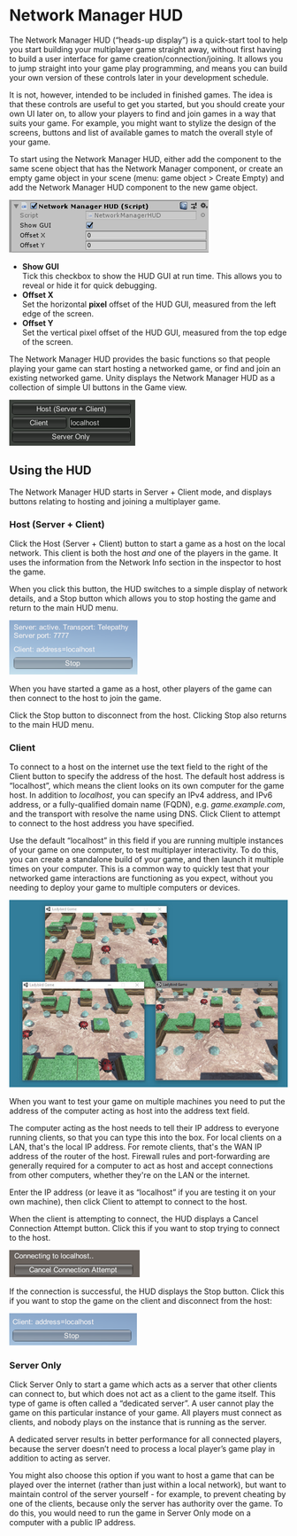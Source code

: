 # Network Manager HUD

The Network Manager HUD (“heads-up display”) is a quick-start tool to help you start building your multiplayer game straight away, without first having to build a user interface for game creation/connection/joining. It allows you to jump straight into your game play programming, and means you can build your own version of these controls later in your development schedule.

It is not, however, intended to be included in finished games. The idea is that these controls are useful to get you started, but you should create your own UI later on, to allow your players to find and join games in a way that suits your game. For example, you might want to stylize the design of the screens, buttons and list of available games to match the overall style of your game.

To start using the Network Manager HUD, either add the component to the same scene object that has the Network Manager component, or create an empty game object in your scene (menu: game object > Create Empty) and add the Network Manager HUD component to the new game object.

![](<../../.gitbook/assets/image (127).png>)

* **Show GUI**\
  &#x20;Tick this checkbox to show the HUD GUI at run time. This allows you to reveal or hide it for quick debugging.
* **Offset X**\
  &#x20;Set the horizontal **pixel** offset of the HUD GUI, measured from the left edge of the screen.
* **Offset Y**\
  &#x20;Set the vertical pixel offset of the HUD GUI, measured from the top edge of the screen.

The Network Manager HUD provides the basic functions so that people playing your game can start hosting a networked game, or find and join an existing networked game. Unity displays the Network Manager HUD as a collection of simple UI buttons in the Game view.

![](<../../.gitbook/assets/image (7).png>)

## Using the HUD <a href="#using-the-hud" id="using-the-hud"></a>

The Network Manager HUD starts in Server + Client mode, and displays buttons relating to hosting and joining a multiplayer game.

### Host (Server + Client) <a href="#host-server--client" id="host-server--client"></a>

Click the Host (Server + Client) button to start a game as a host on the local network. This client is both the host _and_ one of the players in the game. It uses the information from the Network Info section in the inspector to host the game.

When you click this button, the HUD switches to a simple display of network details, and a Stop button which allows you to stop hosting the game and return to the main HUD menu.

![](<../../.gitbook/assets/image (121).png>)

When you have started a game as a host, other players of the game can then connect to the host to join the game.

Click the Stop button to disconnect from the host. Clicking Stop also returns to the main HUD menu.

### Client <a href="#client" id="client"></a>

To connect to a host on the internet use the text field to the right of the Client button to specify the address of the host. The default host address is “localhost”, which means the client looks on its own computer for the game host. In addition to _localhost_, you can specify an IPv4 address, and IPv6 address, or a fully-qualified domain name (FQDN), e.g. _game.example.com_, and the transport with resolve the name using DNS. Click Client to attempt to connect to the host address you have specified.

Use the default “localhost” in this field if you are running multiple instances of your game on one computer, to test multiplayer interactivity. To do this, you can create a standalone build of your game, and then launch it multiple times on your computer. This is a common way to quickly test that your networked game interactions are functioning as you expect, without you needing to deploy your game to multiple computers or devices.

![](<../../.gitbook/assets/image (55).png>)

When you want to test your game on multiple machines you need to put the address of the computer acting as host into the address text field.

The computer acting as the host needs to tell their IP address to everyone running clients, so that you can type this into the box. For local clients on a LAN, that's the local IP address. For remote clients, that's the WAN IP address of the router of the host. Firewall rules and port-forwarding are generally required for a computer to act as host and accept connections from other computers, whether they're on the LAN or the internet.

Enter the IP address (or leave it as “localhost” if you are testing it on your own machine), then click Client to attempt to connect to the host.

When the client is attempting to connect, the HUD displays a Cancel Connection Attempt button. Click this if you want to stop trying to connect to the host.

![](<../../.gitbook/assets/image (116).png>)

If the connection is successful, the HUD displays the Stop button. Click this if you want to stop the game on the client and disconnect from the host:

![](<../../.gitbook/assets/image (9).png>)

### Server Only <a href="#server-only" id="server-only"></a>

Click Server Only to start a game which acts as a server that other clients can connect to, but which does not act as a client to the game itself. This type of game is often called a “dedicated server”. A user cannot play the game on this particular instance of your game. All players must connect as clients, and nobody plays on the instance that is running as the server.

A dedicated server results in better performance for all connected players, because the server doesn’t need to process a local player’s game play in addition to acting as server.

You might also choose this option if you want to host a game that can be played over the internet (rather than just within a local network), but want to maintain control of the server yourself - for example, to prevent cheating by one of the clients, because only the server has authority over the game. To do this, you would need to run the game in Server Only mode on a computer with a public IP address.
